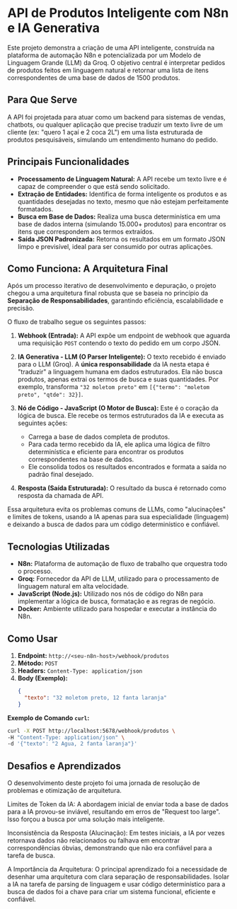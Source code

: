 # API de Produtos Inteligente com N8n e IA Generativa

Este projeto demonstra a criação de uma API inteligente, construída na plataforma de automação N8n e potencializada por um Modelo de Linguagem Grande (LLM) da Groq. O objetivo central é interpretar pedidos de produtos feitos em linguagem natural e retornar uma lista de itens correspondentes de uma base de dados de 1500 produtos.

## Para Que Serve

A API foi projetada para atuar como um backend para sistemas de vendas, chatbots, ou qualquer aplicação que precise traduzir um texto livre de um cliente (ex: "quero 1 açaí e 2 coca 2L") em uma lista estruturada de produtos pesquisáveis, simulando um entendimento humano do pedido.

## Principais Funcionalidades

* **Processamento de Linguagem Natural:** A API recebe um texto livre e é capaz de compreender o que está sendo solicitado.
* **Extração de Entidades:** Identifica de forma inteligente os produtos e as quantidades desejadas no texto, mesmo que não estejam perfeitamente formatados.
* **Busca em Base de Dados:** Realiza uma busca determinística em uma base de dados interna (simulando 15.000+ produtos) para encontrar os itens que correspondem aos termos extraídos.
* **Saída JSON Padronizada:** Retorna os resultados em um formato JSON limpo e previsível, ideal para ser consumido por outras aplicações.

## Como Funciona: A Arquitetura Final

Após um processo iterativo de desenvolvimento e depuração, o projeto chegou a uma arquitetura final robusta que se baseia no princípio da **Separação de Responsabilidades**, garantindo eficiência, escalabilidade e precisão.

O fluxo de trabalho segue os seguintes passos:

1.  **Webhook (Entrada):** A API expõe um endpoint de webhook que aguarda uma requisição `POST` contendo o texto do pedido em um corpo JSON.

2.  **IA Generativa - LLM (O Parser Inteligente):** O texto recebido é enviado para o LLM (Groq). A **única responsabilidade** da IA nesta etapa é "traduzir" a linguagem humana em dados estruturados. Ela não busca produtos, apenas extrai os termos de busca e suas quantidades. Por exemplo, transforma `"32 moletom preto"` em `[{"termo": "moletom preto", "qtde": 32}]`.

3.  **Nó de Código - JavaScript (O Motor de Busca):** Este é o coração da lógica de busca. Ele recebe os termos estruturados da IA e executa as seguintes ações:
    * Carrega a base de dados completa de produtos.
    * Para cada termo recebido da IA, ele aplica uma lógica de filtro determinística e eficiente para encontrar os produtos correspondentes na base de dados.
    * Ele consolida todos os resultados encontrados e formata a saída no padrão final desejado.

4.  **Resposta (Saída Estruturada):** O resultado da busca é retornado como resposta da chamada de API.

Essa arquitetura evita os problemas comuns de LLMs, como "alucinações" e limites de tokens, usando a IA apenas para sua especialidade (linguagem) e deixando a busca de dados para um código determinístico e confiável.

## Tecnologias Utilizadas

* **N8n:** Plataforma de automação de fluxo de trabalho que orquestra todo o processo.
* **Groq:** Fornecedor da API de LLM, utilizado para o processamento de linguagem natural em alta velocidade.
* **JavaScript (Node.js):** Utilizado nos nós de código do N8n para implementar a lógica de busca, formatação e as regras de negócio.
* **Docker:** Ambiente utilizado para hospedar e executar a instância do N8n.

## Como Usar

1.  **Endpoint:** `http://<seu-n8n-host>/webhook/produtos`
2.  **Método:** `POST`
3.  **Headers:** `Content-Type: application/json`
4.  **Body (Exemplo):**
    ```json
    {
      "texto": "32 moletom preto, 12 fanta laranja"
    }
    ```

**Exemplo de Comando `curl`:**

```bash
curl -X POST http://localhost:5678/webhook/produtos \
-H "Content-Type: application/json" \
-d '{"texto": "2 Agua, 2 fanta laranja"}'

```
## Desafios e Aprendizados
O desenvolvimento deste projeto foi uma jornada de resolução de problemas e otimização de arquitetura.

Limites de Token da IA: A abordagem inicial de enviar toda a base de dados para a IA provou-se inviável, resultando em erros de "Request too large". Isso forçou a busca por uma solução mais inteligente.

Inconsistência da Resposta (Alucinação): Em testes iniciais, a IA por vezes retornava dados não relacionados ou falhava em encontrar correspondências óbvias, demonstrando que não era confiável para a tarefa de busca.

A Importância da Arquitetura: O principal aprendizado foi a necessidade de desenhar uma arquitetura com clara separação de responsabilidades. Isolar a IA na tarefa de parsing de linguagem e usar código determinístico para a busca de dados foi a chave para criar um sistema funcional, eficiente e confiável.





